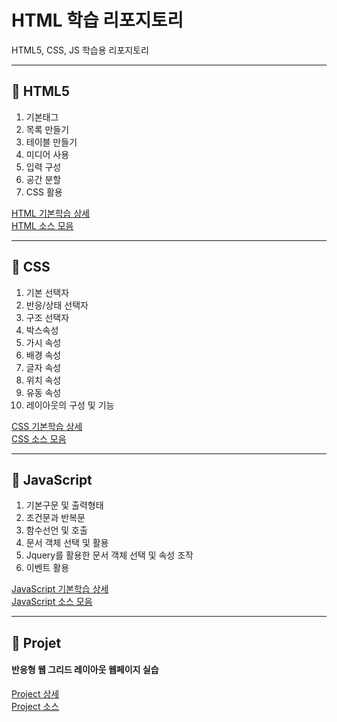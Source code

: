# HTML 학습 리포지토리
HTML5, CSS, JS 학습용 리포지토리

-------------------------------------

## 📕 HTML5

1. 기본태그
2. 목록 만들기 
3. 테이블 만들기
4. 미디어 사용
5. 입력 구성
6. 공간 분할
7. CSS 활용

[HTML 기본학습 상세](https://github.com/kg4543/StudyHtml/blob/main/01_HTML/README.md) <br>
[HTML 소스 모음](https://github.com/kg4543/StudyHtml/tree/main/01_HTML)

-------------------------------------

## 📘 CSS

1. 기본 선택자
2. 반응/상태 선택자
3. 구조 선택자
4. 박스속성
5. 가시 속성
6. 배경 속성
7. 글자 속성
8. 위치 속성
9. 유동 속성
10. 레이아웃의 구성 및 기능

[CSS 기본학습 상세](https://github.com/kg4543/StudyHtml/blob/main/02_CSS/README.md) <br>
[CSS 소스 모음](https://github.com/kg4543/StudyHtml/tree/main/02_CSS)

-------------------------------------

## 📗 JavaScript

1. 기본구문 및 출력형태
2. 조건문과 반복문
3. 함수선언 및 호출
4. 문서 객체 선택 및 활용
5. Jquery를 활용한 문서 객체 선택 및 속성 조작
6. 이벤트 활용

[JavaScript 기본학습 상세](https://github.com/kg4543/StudyHtml/blob/main/03_JavaScript/README.md) <br>
[JavaScript 소스 모음](https://github.com/kg4543/StudyHtml/tree/main/03_JavaScript)

-------------------------------------

## 📔 Projet

#### 반응형 웹 그리드 레이아웃 웹페이지 실습 

[Project 상세](https://github.com/kg4543/StudyHtml/blob/main/04_Project/README.md) <br>
[Project 소스](https://github.com/kg4543/StudyHtml/tree/main/04_Project)

